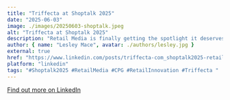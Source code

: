 ```yaml
---
title: "Triffecta at Shoptalk 2025"
date: "2025-06-03"
image: ./images/20250603-shoptalk.jpeg
alt: "Triffecta at Shoptalk 2025"
description: "Retail Media is finally getting the spotlight it deserves at Shoptalk — and Triffecta will be there. If you're looking to simplify, scale, and unify your retail media strategy across retailers, let’s talk. 📍 Find us in the new Retail Media stream."
author: { name: "Lesley Mace", avatar: ./authors/lesley.jpg }
external: true
href: "https://www.linkedin.com/posts/triffecta-com_shoptalk2025-retailmedia-cpg-activity-7335535133246021634-zEUZ?utm_source=share&utm_medium=member_desktop&rcm=ACoAAAeAzbYB3ONnGcwvza5pwYI1AkftnqyQqyY"
platform: "linkedin"
tags: "#Shoptalk2025 #RetailMedia #CPG #RetailInnovation #Triffecta "
---
```


<a href="https://www.linkedin.com/posts/triffecta-com_shoptalk2025-retailmedia-cpg-activity-7335535133246021634-zEUZ?utm_source=share&utm_medium=member_desktop&rcm=ACoAAAeAzbYB3ONnGcwvza5pwYI1AkftnqyQqyY" target="_blank">Find out more on LinkedIn</a>
